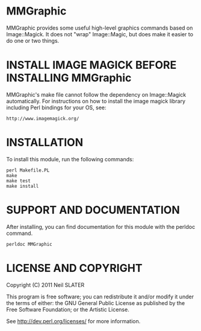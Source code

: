 MMGraphic
==========

MMGraphic provides some useful high-level graphics commands based on 
Image::Magick. It does not "wrap" Image::Magic, but does make it easier
to do one or two things.

INSTALL IMAGE MAGICK BEFORE INSTALLING MMGraphic
================================================

MMGraphic's make file cannot follow the dependency on Image::Magick 
automatically. For instructions on how to install the image magick library
including Perl bindings for your OS, see:

	http://www.imagemagick.org/

INSTALLATION
============

To install this module, run the following commands:

	perl Makefile.PL
	make
	make test
	make install

SUPPORT AND DOCUMENTATION
=========================

After installing, you can find documentation for this module with the
perldoc command.

    perldoc MMGraphic

LICENSE AND COPYRIGHT
======================

Copyright (C) 2011 Neil SLATER

This program is free software; you can redistribute it and/or modify it
under the terms of either: the GNU General Public License as published
by the Free Software Foundation; or the Artistic License.

See http://dev.perl.org/licenses/ for more information.

